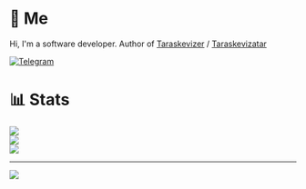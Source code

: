 # 💫 Me

Hi, I'm a software developer. Author of
[Taraskevizer](https://www.npmjs.com/package/taraskevizer)
/
[Taraskevizatar](https://gooseob.github.io/taraskevizatar/)

[![Telegram](https://img.shields.io/badge/Telegram-%23000000.svg?style=for-the-badge&logo=telegram&logoColor=white)](https://t.me/GooseOb)

# 📊 Stats

![](https://github-readme-stats.vercel.app/api/top-langs/?username=GooseOb&theme=dark&hide_border=false&include_all_commits=false&count_private=false&layout=compact)<br/>
![](https://github-readme-streak-stats.herokuapp.com/?user=GooseOb&theme=dark&hide_border=false)<br/>
![](https://github-readme-stats.vercel.app/api?username=GooseOb&theme=dark&hide_border=false&include_all_commits=false&count_private=false)

---

[![](https://visitcount.itsvg.in/api?id=GooseOb&icon=0&color=3)](https://visitcount.itsvg.in)
